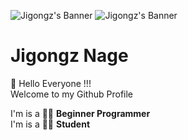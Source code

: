 ![Jigongz's Banner](https://media.giphy.com/media/dgaRuCEgACdIRVKsFi/giphy.gif#gh-light-mode-only)
![Jigongz's Banner](https://media.giphy.com/media/h9XKZ1zeN1Vl7xFWSe/giphy.gif#gh-dark-mode-only)

#  Jigongz Nage

👋 Hello Everyone !!!<br>
Welcome to my Github Profile

I'm is a 👨‍💻 __Beginner Programmer__<br>
I'm is a 👨‍🏫 __Student__

